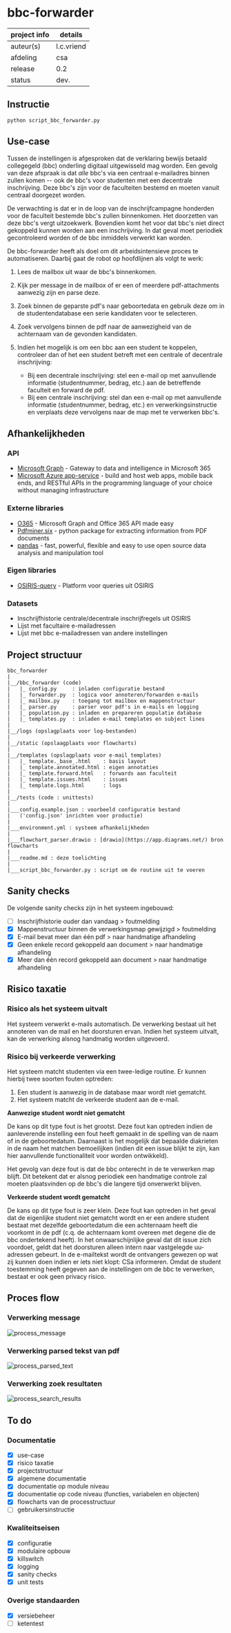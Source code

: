 # bbc-forwarder

project info | details
------------ | ------
auteur(s)    | l.c.vriend
afdeling     | csa
release      | 0.2
status       | dev.

## Instructie

```python script_bbc_forwarder.py```

## Use-case
Tussen de instellingen is afgesproken dat de verklaring bewijs betaald collegegeld (bbc) onderling digitaal uitgewisseld mag worden. Een gevolg van deze afspraak is dat *alle* bbc's via een centraal e-mailadres binnen zullen komen -- ook de bbc's voor studenten met een decentrale inschrijving. Deze bbc's zijn voor de faculteiten bestemd en moeten vanuit centraal doorgezet worden.

De verwachting is dat er in de loop van de inschrijfcampagne honderden voor de faculteit bestemde bbc's zullen binnenkomen. Het doorzetten van deze bbc's vergt uitzoekwerk. Bovendien komt het voor dat bbc's niet direct gekoppeld kunnen worden aan een inschrijving. In dat geval moet periodiek gecontroleerd worden of de bbc inmiddels verwerkt kan worden.

De bbc-forwarder heeft als doel om dit arbeidsintensieve proces te automatiseren. Daarbij gaat de robot op hoofdlijnen als volgt te werk:

1. Lees de mailbox uit waar de bbc's binnenkomen.
2. Kijk per message in de mailbox of er een of meerdere pdf-attachments aanwezig zijn en parse deze.
3. Zoek binnen de geparste pdf's naar geboortedata en gebruik deze om in de studentendatabase een serie kandidaten voor te selecteren.
4. Zoek vervolgens binnen de pdf naar de aanwezigheid van de achternaam van de gevonden kandidaten.
5. Indien het mogelijk is om een bbc aan een student te koppelen, controleer dan of het een student betreft met een centrale of decentrale inschrijving:

    * Bij een decentrale inschrijving: stel een e-mail op met aanvullende informatie (studentnummer, bedrag, etc.) aan de betreffende faculteit en forward de pdf.
    * Bij een centrale inschrijving: stel dan een e-mail op met aanvullende informatie (studentnummer, bedrag, etc.) en verwerkingsinstructie en verplaats deze vervolgens naar de map met te verwerken bbc's.

## Afhankelijkheden

### API
- [Microsoft Graph](https://docs.microsoft.com/en-us/graph/overview?view=graph-rest-1.0) - Gateway to data and intelligence in Microsoft 365
- [Microsoft Azure app-service](https://docs.microsoft.com/en-us/azure/app-service/) - build and host web apps, mobile back ends, and RESTful APIs in the programming language of your choice without managing infrastructure

### Externe libraries
- [O365](https://github.com/O365/python-o365) - Microsoft Graph and Office 365 API made easy
- [Pdfminer.six](https://pdfminersix.readthedocs.io/en/latest/) - python package for extracting information from PDF documents
- [pandas](pandas.pydata.org/) - fast, powerful, flexible and easy to use open source data analysis and manipulation tool

### Eigen libraries
- [OSIRIS-query](https://github.com/uu-csa/osiris_query) - Platform voor queries uit OSIRIS

### Datasets
- Inschrijfhistorie centrale/decentrale inschrijfregels uit OSIRIS
- Lijst met facultaire e-mailadressen
- Lijst met bbc e-mailadressen van andere instellingen

## Project structuur

```
bbc_forwarder
|
|__/bbc_forwarder (code)
|   |_ config.py     : inladen configuratie bestand
|   |_ forwarder.py  : logica voor annoteren/forwarden e-mails
|   |_ mailbox.py    : toegang tot mailbox en mappenstructuur
|   |_ parser.py     : parser voor pdf's in e-mails en logging
|   |_ population.py : inladen en prepareren populatie database
|   |_ templates.py  : inladen e-mail templates en subject lines
|
|__/logs (opslagplaats voor log-bestanden)
|
|__/static (opslaagplaats voor flowcharts)
|
|__/templates (opslagplaats voor e-mail templates)
|   |_ template._base_.html    : basis layout
|   |_ template.annotated.html : eigen annotaties
|   |_ template.forward.html   : forwards aan faculteit
|   |_ template.issues.html    : issues
|   |_ template.logs.html      : logs
|
|__/tests (code : unittests)
|
|___config.example.json : voorbeeld configuratie bestand
|   ('config.json' inrichten voor productie)
|
|___environment.yml : systeem afhankelijkheden
|
|___flowchart_parser.drawio : [drawio](https://app.diagrams.net/) bron flowcharts
|
|___readme.md : deze toelichting
|
|___script_bbc_forwarder.py : script om de routine uit te voeren
```

## Sanity checks
De volgende sanity checks zijn in het systeem ingebouwd:

- [ ] Inschrijfhistorie ouder dan vandaag > foutmelding
- [x] Mappenstructuur binnen de verwerkingsmap gewijzigd > foutmelding
- [x] E-mail bevat meer dan één pdf > naar handmatige afhandeling
- [x] Geen enkele record gekoppeld aan document > naar handmatige afhandeling
- [x] Meer dan één record gekoppeld aan document > naar handmatige afhandeling

## Risico taxatie
### Risico als het systeem uitvalt
Het systeem verwerkt e-mails automatisch. De verwerking bestaat uit het annoteren van de mail en het doorsturen ervan. Indien het systeem uitvalt, kan de verwerking alsnog handmatig worden uitgevoerd.

### Risico bij verkeerde verwerking
Het systeem matcht studenten via een twee-ledige routine. Er kunnen hierbij twee soorten fouten optreden:

1. Een student is aanwezig in de database maar wordt niet gematcht.
2. Het systeem matcht de verkeerde student aan de e-mail.

**Aanwezige student wordt niet gematcht**

De kans op dit type fout is het grootst. Deze fout kan optreden indien de aanleverende instelling een fout heeft gemaakt in de spelling van de naam of in de geboortedatum. Daarnaast is het mogelijk dat bepaalde diakrieten in de naam het matchen bemoeilijken (indien dit een issue blijkt te zijn, kan hier aanvullende functionaliteit voor worden ontwikkeld).

Het gevolg van deze fout is dat de bbc onterecht in de te verwerken map blijft. Dit betekent dat er alsnog periodiek een handmatige controle zal moeten plaatsvinden op de bbc's die langere tijd onverwerkt blijven.

**Verkeerde student wordt gematcht**

De kans op dit type fout is zeer klein. Deze fout kan optreden in het geval dat de eigenlijke student niet gematcht wordt en er een andere student bestaat met dezelfde geboortedatum die een achternaam heeft die voorkomt in de pdf (c.q. de achternaam komt overeen met degene die de bbc ondertekend heeft).
In het onwaarschijnlijke geval dat dit issue zich voordoet, geldt dat het doorsturen alleen intern naar vastgelegde uu-adressen gebeurt. In de e-mailtekst wordt de ontvangers gewezen op wat zij kunnen doen indien er iets niet klopt: CSa informeren. Omdat de student toestemming heeft gegeven aan de instellingen om de bbc te verwerken, bestaat er ook geen privacy risico.

## Proces flow
### Verwerking message
![process_message](static/process_message.svg)

### Verwerking parsed tekst van pdf
![process_parsed_text](static/process_parsed_text.svg)

### Verwerking zoek resultaten
![process_search_results](static/process_search_results.svg)

## To do

### Documentatie
- [x] use-case
- [x] risico taxatie
- [x] projectstructuur
- [x] algemene documentatie
- [x] documentatie op module niveau
- [x] documentatie op code niveau (functies, variabelen en objecten)
- [x] flowcharts van de processtructuur
- [ ] gebruikersinstructie

### Kwaliteitseisen
- [x] configuratie
- [x] modulaire opbouw
- [x] killswitch
- [x] logging
- [x] sanity checks
- [x] unit tests

### Overige standaarden
- [x] versiebeheer
- [ ] ketentest
